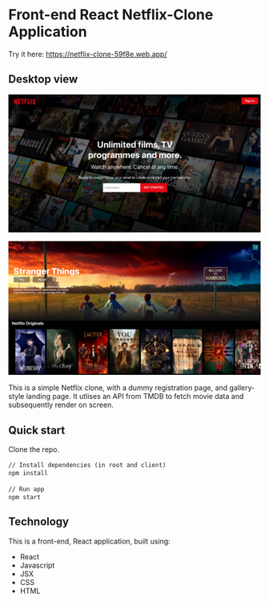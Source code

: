 # Front-end React Netflix-Clone Application

Try it here: https://netflix-clone-59f8e.web.app/

## Desktop view

![Image showing dummy register page](./images/Picture1.png)

![Image showing landing page](./images/Picture2.png)

This is a simple Netflix clone, with a dummy registration page, and gallery-style landing page. It utlises an API from TMDB to fetch movie data and subsequently render on screen.

## Quick start

Clone the repo.

```
// Install dependencies (in root and client)
npm install

// Run app
npm start
```

## Technology

This is a front-end, React application, built using:

- React
- Javascript
- JSX
- CSS
- HTML
